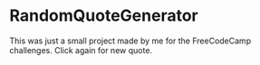 # RandomQuoteGenerator

This was just a small project made by me for the FreeCodeCamp challenges. Click again for new quote.
